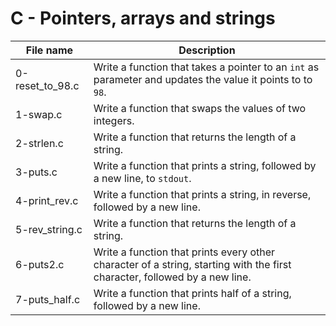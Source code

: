 # C - Pointers, arrays and strings

| File name       | Description                                                                                                                |
| --------------- | -------------------------------------------------------------------------------------------------------------------------- |
| 0-reset_to_98.c | Write a function that takes a pointer to an `int` as parameter and updates the value it points to to `98`.                 |
| 1-swap.c        | Write a function that swaps the values of two integers.                                                                    |
| 2-strlen.c      | Write a function that returns the length of a string.                                                                      |
| 3-puts.c        | Write a function that prints a string, followed by a new line, to `stdout`.                                                |
| 4-print_rev.c   | Write a function that prints a string, in reverse, followed by a new line.                                                 |
| 5-rev_string.c  | Write a function that returns the length of a string.                                                                      |
| 6-puts2.c       | Write a function that prints every other character of a string, starting with the first character, followed by a new line. |
| 7-puts_half.c   | Write a function that prints half of a string, followed by a new line.                                                     |
